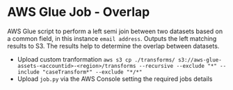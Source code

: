 # AWS Glue Job - Overlap

AWS Glue script to perform a left semi join between two datasets based on a common field, in this instance `email address`. 
Outputs the left matching results to S3. The results help to determine the overlap between datasets.

- Upload custom tranformation `aws s3 cp ./transforms/ s3://aws-glue-assets-<accountid>-<region>/transforms --recursive --exclude "*" --include "caseTransform*" --exclude "*/*"`
- Upload `job.py` via the AWS Console setting the required jobs details